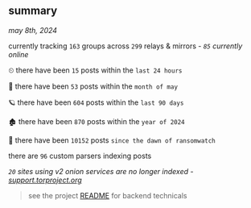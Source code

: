 
## summary
_may 8th, 2024_

currently tracking `163` groups across `299` relays & mirrors - _`85` currently online_

⏲ there have been `15` posts within the `last 24 hours`

🦈 there have been `53` posts within the `month of may`

🪐 there have been `604` posts within the `last 90 days`

🏚 there have been `870` posts within the `year of 2024`

🦕 there have been `10152` posts `since the dawn of ransomwatch`

there are `96` custom parsers indexing posts

_`20` sites using v2 onion services are no longer indexed - [support.torproject.org](https://support.torproject.org/onionservices/v2-deprecation/)_

> see the project [README](https://github.com/joshhighet/ransomwatch#ransomwatch--) for backend technicals
